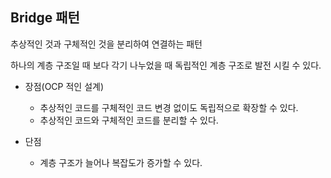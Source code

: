 ## Bridge 패턴
추상적인 것과 구체적인 것을 분리하여 연결하는 패턴
 
하나의 계층 구조일 때 보다 각기 나누었을 때 독립적인 계층 구조로 발전 시킬 수 있다.

* 장점(OCP 적인 설계)
    * 추상적인 코드를 구체적인 코드 변경 없이도 독립적으로 확장할 수 있다.
    * 추상적인 코드와 구체적인 코드를 분리할 수 있다.
    
* 단점
    * 계층 구조가 늘어나 복잡도가 증가할 수 있다.